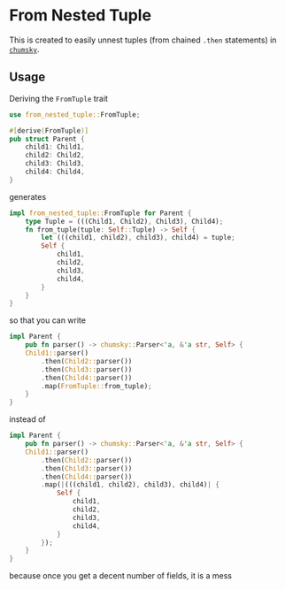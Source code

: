 # From Nested Tuple

This is created to easily unnest tuples (from chained `.then` statements) in [`chumsky`](https://github.com/zesterer/chumsky/).

## Usage

Deriving the `FromTuple` trait

```rust
use from_nested_tuple::FromTuple;

#[derive(FromTuple)]
pub struct Parent {
    child1: Child1,
    child2: Child2,
    child3: Child3,
    child4: Child4,
}
```

generates

```rust
impl from_nested_tuple::FromTuple for Parent {
    type Tuple = (((Child1, Child2), Child3), Child4);
    fn from_tuple(tuple: Self::Tuple) -> Self {
        let (((child1, child2), child3), child4) = tuple;
        Self {
            child1,
            child2,
            child3,
            child4,
        }
    }
}
```

so that you can write

```rust
impl Parent {
    pub fn parser() -> chumsky::Parser<'a, &'a str, Self> {
    Child1::parser()
        .then(Child2::parser())
        .then(Child3::parser())
        .then(Child4::parser())
        .map(FromTuple::from_tuple);
    }
}
```

instead of

```rust
impl Parent {
    pub fn parser() -> chumsky::Parser<'a, &'a str, Self> {
    Child1::parser()
        .then(Child2::parser())
        .then(Child3::parser())
        .then(Child4::parser())
        .map(|(((child1, child2), child3), child4)| {
            Self {
                child1,
                child2,
                child3,
                child4,
            }
        });
    }
}
```

because once you get a decent number of fields, it is a mess
